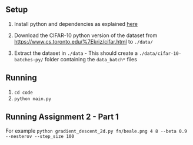 ## Setup


1. Install python and dependencies as explained [here](https://github.com/cpra/dlvc2018/blob/master/assignments/assignment1/instructions.md)

2. Download the CIFAR-10 python version of the dataset from https://www.cs.toronto.edu/%7Ekriz/cifar.html to `./data/`

3. Extract the dataset in `./data` - This should create a `./data/cifar-10-batches-py/` folder containing the `data_batch*` files


## Running

1. `cd code`
2. `python main.py`

## Running Assignment 2 - Part 1
For example `python gradient_descent_2d.py fn/beale.png 4 8 --beta 0.9 --nesterov --step_size 100`